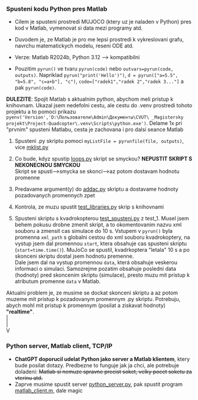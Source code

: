 ### Spusteni kodu Python pres Matlab
* Cilem je spusteni prostredi MUJOCO (ktery uz je naladen v Python) pres kod v Matlab, 
vymenovat si data mezi programy atd.
* Duvodem je, ze Matlab je pro me lepsi prostredi k vykreslovani grafu, navrchu matematickych modelu, reseni ODE atd.

* Verze: Matlab R2024b, Python 3.12 --> kompatibilni

* Pouzitim `pyrun()` ve tvaru `pyrun(code)` nebo `outvars=pyrun(code, outputs)`.
Napriklad `pyrun("print('Hello')")`, `d = pyrun(["a=5.5", "b=5.8", "c=a+b"], "c")`,
`code=["radek1","radek 2","radek 3..."]` a pak `pyrun(code)`.

**DULEZITE**: Spojit Matlab s aktualnim python, abychom meli pristup k knihovnam.
Ukazal jsem nedefolni cestu, ale cestu do .venv prostredi tohoto projektu a to 
pomoci prikazu `pyenv('Version','D:\Пользователи\Admin\Документы\CVUT\
_Magistersky projekt\Project-Quadcopter\.venv\Scripts\python.exe')`.
Delame 1x pri "prvnim" spusteni Matlabu, cesta je zachovana i pro dalsi seance Matlab


1. Spusteni .py skriptu pomoci `myListFile = pyrunfile(file, outputs)`, vice [mklist.py](mklist.py)
2. Co bude, kdyz spustip [loops.py](loops.py) skript se smyckou? **NEPUSTIT SKRIPT S NEKONECNOU SMYCKOU**  
    Skript se spusti-->smycka se skonci-->az potom dostavam hodnotu promenne

3. Predavame argument(y) do [addac.py](addac.py) skriptu a dostavame 
hodnoty pozadovanych promennych zpet

4. Kontrola, ze muzu spustit [test_libraries.py](test_libraries.py) skrip s knihovnami

5. Spusteni skriptu s kvadrokopterou [test_spusteni.py](..%2Ftest_1%2Ftest_spusteni.py) 
z test_1. Musel jsem behem pokusu drobne zmenit skript, a to okomentovanim nazvu xml souboru
a zmensit cas simulace do 10 s. Vstupem v `pyrun()` byla promenna `xml_path` s globalni cestou
do xml souboru kvadrokoptery, na vystup jsem dal promennou `start`, ktera obsahuje cas
spusteni skriptu (`start=time.time()`). MuJoCo se spustil, kvadrkoptera "letala" 10 s a
po skonceni skriptu dostal jsem hodnotu premenne.  
 Dale jsem dal na vystup promennou `data`, která obsahuje veskerou informaci o simulaci.
Samozrejme pozatim obsahuje posledni data (hodnoty) pred skoncenim skriptu (simulace), presto
muzu mit pristup k atributum promenne `data` v Matlab. 


Aktualni problem je, ze musime se dockat skonceni skriptu a az potom 
muzeme mit pristup k pozadovanym promennym .py skriptu. Potrebuju, abych
mohl mit pristup k promennym (posilat a ziskavat hodnoty) **"realtime"**.  
 |  
 |  
 V  
### Python server, Matlab client, TCP/IP
* **ChatGPT doporucil udelat Python jako server a Matlab klientem**, ktery bude posilat
dotazy. Predbezne to funguje jak ja chci, ale potrebuje doladeni: ~~Matlab si nemuze spravne 
precist soket, velky pocet soketu za vterinu atd.~~
* Zaprve musime spustit server [python_server.py](python_server.py), pak spustit
program [matlab_client.m](matlab_client.m), dale magic 